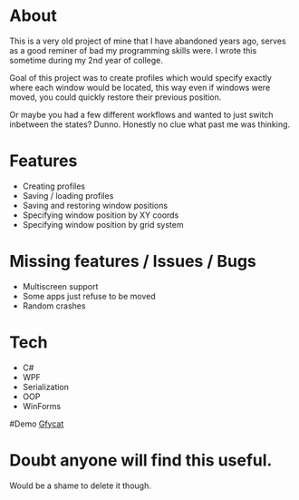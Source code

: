 # About
This is a very old project of mine that I have abandoned years ago, serves as a good reminer of bad my programming skills were. I wrote this sometime during my 2nd year of college. 

Goal of this project was to create profiles which would specify exactly where each window would be located, this way even if windows were moved, you could quickly restore their previous position.

Or maybe you had a few different workflows and wanted to just switch inbetween the states? Dunno. Honestly no clue what past me was thinking.

# Features
- Creating profiles
- Saving / loading profiles
- Saving and restoring window positions
- Specifying window position by XY coords
- Specifying window position by grid system

# Missing features / Issues / Bugs
- Multiscreen support
- Some apps just refuse to be moved
- Random crashes

# Tech
- C#
- WPF
- Serialization
- OOP
- WinForms

#Demo
[Gfycat](https://giant.gfycat.com/FearlessPastelArcticseal.webm)

# Doubt anyone will find this useful. 
Would be a shame to delete it though.
